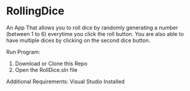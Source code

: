 # RollingDice

An App That allows you to roll dice by randomly generating a number (between 1 to 6) everytime you click the roll button.
You are also able to have multiple dices by clicking on the second dice button.

Run Program:
1. Download or Clone this Repo
2. Open the RollDice.sln file

Additional Requirements: 
Visual Studio Installed
